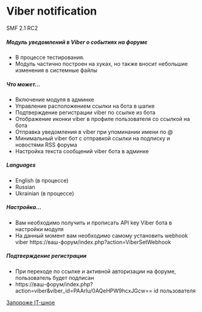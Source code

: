 **Viber notification**
=====================
SMF 2.1 RC2 

##### Модуль уведомлений в Viber о событиях на форуме
- В процессе тестирования.
- Модуль частично построен на хуках, но также вносит небольшие изменения в системные файлы

##### Что может...
- Включение модуля в админке
- Управление расположением ссылки на бота в шапке
- Подтверждение регистрации viber по ссылке из бота
- Отображение иконки viber в профиле пользователя со ссылкой на бота
- Отправка уведомления в viber при упоминании имени по @
- Минимальный viber бот с отправкой ссылки на подписку и новостями RSS форума
- Настройка текста сообщений viber бота в админке

##### Languages
- English (в процессе)
- Russian
- Ukrainian (в процессе)

##### Настройка...
- Вам необходимо получить и прописать API key Viber бота в настройки модуля
- На данный момент вам необходимо самому установить webhook viber https://ваш-форум/index.php?action=ViberSetWebhook

##### Подтверждение регистрации
- При переходе по ссылке и активной авторизации на форуме, пользователь будет подписан
- https://ваш-форум/index.php?action=viber&viber_id=PAArlu/0AQeHPW9hcxJGcw== id пользователя

[Запороже IT-шное](https://hd.zp.ua)
